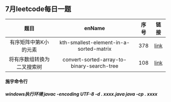 ## 7月leetcode每日一题

| 题目| enName | 序号| 链接 |
| :---: | :---: | :---: | :---: |
| 有序矩阵中第K小的元素 | kth-smallest-element-in-a-sorted-matrix | 378 | [link](https://leetcode-cn.com/problems/kth-smallest-element-in-a-sorted-matrix/) |
| 将有序数组转换为二叉搜索树 | convert-sorted-array-to-binary-search-tree | 108 | [link](https://leetcode-cn.com/problems/convert-sorted-array-to-binary-search-tree/) |



#### 施宇命令行
##### windows执行环境 javac -encoding UTF-8 -d . xxxx.java java -cp . xxxx
